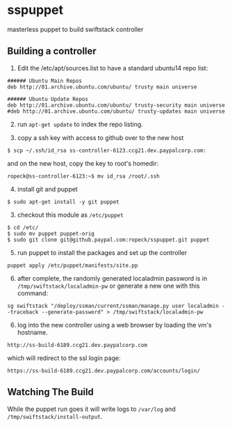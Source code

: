 # sspuppet
masterless puppet to build swiftstack controller

## Building a controller

1. Edit the /etc/apt/sources.list to have a standard ubuntu14 repo list:
```
###### Ubuntu Main Repos
deb http://01.archive.ubuntu.com/ubuntu/ trusty main universe

###### Ubuntu Update Repos
deb http://01.archive.ubuntu.com/ubuntu/ trusty-security main universe
#deb http://01.archive.ubuntu.com/ubuntu/ trusty-updates main universe
```

2. run `apt-get update` to index the repo listing.

3. copy a ssh key with access to github over to the new host

```
$ scp ~/.ssh/id_rsa ss-controller-6123.ccg21.dev.paypalcorp.com:
```
and on the new host, copy the key to root's homedir:
```
ropeck@ss-controller-6123:~$ mv id_rsa /root/.ssh
```

4. install git and puppet 
```
$ sudo apt-get install -y git puppet
```

3. checkout this module as `/etc/puppet`
```
$ cd /etc/
$ sudo mv puppet puppet-orig
$ sudo git clone git@github.paypal.com:ropeck/sspuppet.git puppet
```

5. run puppet to install the packages and set up the controller
```
puppet apply /etc/puppet/manifests/site.pp
```

6. after complete, the randomly generated localadmin password is in `/tmp/swiftstack/localadmin-pw` or generate a new one with this command:
```
sg swiftstack "/deploy/ssman/current/ssman/manage.py user localadmin --traceback --generate-password" > /tmp/swiftstack/localadmin-pw
```

6. log into the new controller using a web browser by loading the vm's hostname.
```
http://ss-build-6189.ccg21.dev.paypalcorp.com
```
which will redirect to the ssl login page:
```
https://ss-build-6189.ccg21.dev.paypalcorp.com/accounts/login/
```

## Watching The Build
While the puppet run goes it will write logs to `/var/log` and `/tmp/swiftstack/install-output`.

